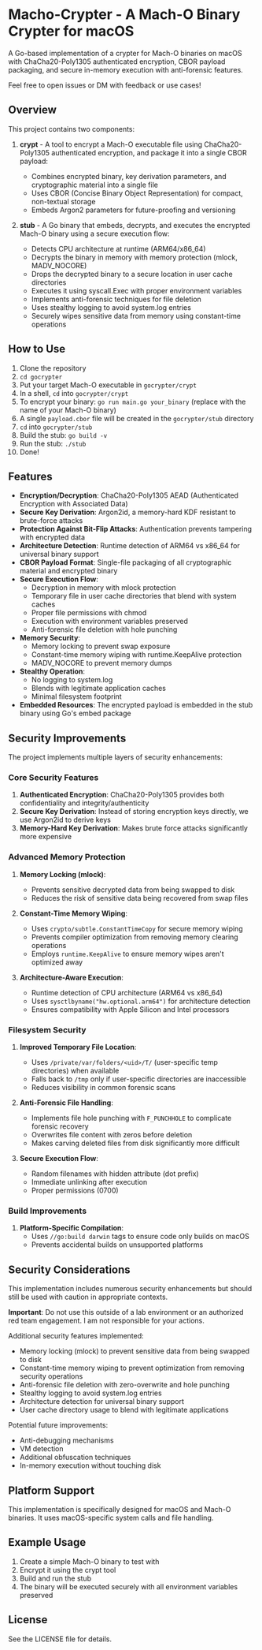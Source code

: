 # Macho-Crypter - A Mach-O Binary Crypter for macOS

A Go-based implementation of a crypter for Mach-O binaries on macOS with ChaCha20-Poly1305 authenticated encryption, CBOR payload packaging, and secure in-memory execution with anti-forensic features.

Feel free to open issues or DM with feedback or use cases!

## Overview
This project contains two components:

1. **crypt** - A tool to encrypt a Mach-O executable file using ChaCha20-Poly1305 authenticated encryption, and package it into a single CBOR payload:
    - Combines encrypted binary, key derivation parameters, and cryptographic material into a single file
    - Uses CBOR (Concise Binary Object Representation) for compact, non-textual storage
    - Embeds Argon2 parameters for future-proofing and versioning

2. **stub** - A Go binary that embeds, decrypts, and executes the encrypted Mach-O binary using a secure execution flow:
    - Detects CPU architecture at runtime (ARM64/x86_64)
    - Decrypts the binary in memory with memory protection (mlock, MADV_NOCORE)
    - Drops the decrypted binary to a secure location in user cache directories
    - Executes it using syscall.Exec with proper environment variables
    - Implements anti-forensic techniques for file deletion
    - Uses stealthy logging to avoid system.log entries
    - Securely wipes sensitive data from memory using constant-time operations


## How to Use
1. Clone the repository
2. `cd gocrypter`
3. Put your target Mach-O executable in `gocrypter/crypt`
4. In a shell, `cd` into `gocrypter/crypt`
5. To encrypt your binary: `go run main.go your_binary` (replace with the name of your Mach-O binary)
6. A single `payload.cbor` file will be created in the `gocrypter/stub` directory
7. `cd` into `gocrypter/stub`
8. Build the stub: `go build -v`
9. Run the stub: `./stub`
10. Done!

## Features

- **Encryption/Decryption**: ChaCha20-Poly1305 AEAD (Authenticated Encryption with Associated Data)
- **Secure Key Derivation**: Argon2id, a memory-hard KDF resistant to brute-force attacks
- **Protection Against Bit-Flip Attacks**: Authentication prevents tampering with encrypted data
- **Architecture Detection**: Runtime detection of ARM64 vs x86_64 for universal binary support
- **CBOR Payload Format**: Single-file packaging of all cryptographic material and encrypted binary
- **Secure Execution Flow**:
  - Decryption in memory with mlock protection
  - Temporary file in user cache directories that blend with system caches
  - Proper file permissions with chmod
  - Execution with environment variables preserved
  - Anti-forensic file deletion with hole punching
- **Memory Security**:
  - Memory locking to prevent swap exposure
  - Constant-time memory wiping with runtime.KeepAlive protection
  - MADV_NOCORE to prevent memory dumps
- **Stealthy Operation**:
  - No logging to system.log
  - Blends with legitimate application caches
  - Minimal filesystem footprint
- **Embedded Resources**: The encrypted payload is embedded in the stub binary using Go's embed package

## Security Improvements

The project implements multiple layers of security enhancements:

### Core Security Features

1. **Authenticated Encryption**: ChaCha20-Poly1305 provides both confidentiality and integrity/authenticity
2. **Secure Key Derivation**: Instead of storing encryption keys directly, we use Argon2id to derive keys
3. **Memory-Hard Key Derivation**: Makes brute force attacks significantly more expensive

### Advanced Memory Protection

1. **Memory Locking (mlock)**:
   - Prevents sensitive decrypted data from being swapped to disk
   - Reduces the risk of sensitive data being recovered from swap files

2. **Constant-Time Memory Wiping**:
   - Uses `crypto/subtle.ConstantTimeCopy` for secure memory wiping
   - Prevents compiler optimization from removing memory clearing operations
   - Employs `runtime.KeepAlive` to ensure memory wipes aren't optimized away

3. **Architecture-Aware Execution**:
   - Runtime detection of CPU architecture (ARM64 vs x86_64)
   - Uses `sysctlbyname("hw.optional.arm64")` for architecture detection
   - Ensures compatibility with Apple Silicon and Intel processors

### Filesystem Security

1. **Improved Temporary File Location**:
   - Uses `/private/var/folders/<uid>/T/` (user-specific temp directories) when available
   - Falls back to `/tmp` only if user-specific directories are inaccessible
   - Reduces visibility in common forensic scans

2. **Anti-Forensic File Handling**:
   - Implements file hole punching with `F_PUNCHHOLE` to complicate forensic recovery
   - Overwrites file content with zeros before deletion
   - Makes carving deleted files from disk significantly more difficult

3. **Secure Execution Flow**:
   - Random filenames with hidden attribute (dot prefix)
   - Immediate unlinking after execution
   - Proper permissions (0700)

### Build Improvements

1. **Platform-Specific Compilation**:
   - Uses `//go:build darwin` tags to ensure code only builds on macOS
   - Prevents accidental builds on unsupported platforms

## Security Considerations

This implementation includes numerous security enhancements but should still be used with caution in appropriate contexts.

**Important**: Do not use this outside of a lab environment or an authorized red team engagement. I am not responsible for your actions.

Additional security features implemented:
- Memory locking (mlock) to prevent sensitive data from being swapped to disk
- Constant-time memory wiping to prevent optimization from removing security operations
- Anti-forensic file deletion with zero-overwrite and hole punching
- Stealthy logging to avoid system.log entries
- Architecture detection for universal binary support
- User cache directory usage to blend with legitimate applications

Potential future improvements:
- Anti-debugging mechanisms
- VM detection
- Additional obfuscation techniques
- In-memory execution without touching disk
## Platform Support

This implementation is specifically designed for macOS and Mach-O binaries. It uses macOS-specific system calls and file handling.

## Example Usage

1. Create a simple Mach-O binary to test with
2. Encrypt it using the crypt tool
3. Build and run the stub
4. The binary will be executed securely with all environment variables preserved

## License

See the LICENSE file for details.

